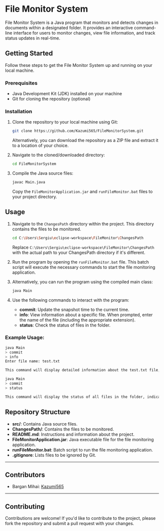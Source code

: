 # File Monitor System

File Monitor System is a Java program that monitors and detects changes in documents within a designated folder. It provides an interactive command-line interface for users to monitor changes, view file information, and track status updates in real-time.

## Getting Started

Follow these steps to get the File Monitor System up and running on your local machine.

### Prerequisites

- Java Development Kit (JDK) installed on your machine
- Git for cloning the repository (optional)

### Installation

1. Clone the repository to your local machine using Git:

    ```bash
    git clone https://github.com/Kazumi565/FileMonitorSystem.git
    ```

    Alternatively, you can download the repository as a ZIP file and extract it to a location of your choice.

2. Navigate to the cloned/downloaded directory:

    ```bash
    cd FileMonitorSystem
    ```

3. Compile the Java source files:

    ```bash
    javac Main.java
    ```

   Copy the `FileMonitorApplication.jar` and `runFileMonitor.bat` files to your project directory.

## Usage

1. Navigate to the `ChangesPath` directory within the project. This directory contains the files to be monitored.

    ```bash
    cd C:\Users\Sergiu\eclipse-workspace\FileMonitor\ChangesPath
    ```

   Replace `C:\Users\Sergiu\eclipse-workspace\FileMonitor\ChangesPath` with the actual path to your ChangesPath directory if it's different.

2. Run the program by opening the `runFileMonitor.bat` file. This batch script will execute the necessary commands to start the file monitoring application.

3. Alternatively, you can run the program using the compiled main class:

    ```bash
    java Main
    ```

4. Use the following commands to interact with the program:

    - **commit**: Update the snapshot time to the current time.
    - **info**: View information about a specific file. When prompted, enter the name of the file (including the appropriate extension).
    - **status**: Check the status of files in the folder.

### Example Usage:

```bash
java Main
> commit
> info
Enter file name: test.txt

This command will display detailed information about the test.txt file, including its extension, creation and modification dates, line count, word count, and character count.

java Main
> commit
> status

This command will display the status of all files in the folder, indicating whether each file has been changed or not since the last snapshot.
```
## Repository Structure

- **src/**: Contains Java source files.
- **ChangesPath/**: Contains the files to be monitored.
- **README.md**: Instructions and information about the project.
- **FileMonitorApplication.jar**: Java executable file for the file monitoring application.
- **runFileMonitor.bat**: Batch script to run the file monitoring application.
- **.gitignore**: Lists files to be ignored by Git.

---

## Contributors

- Bargan Mihai: [Kazumi565](https://github.com/Kazumi565)

---
## Contributing

Contributions are welcome! If you'd like to contribute to the project, please fork the repository and submit a pull request with your changes.
